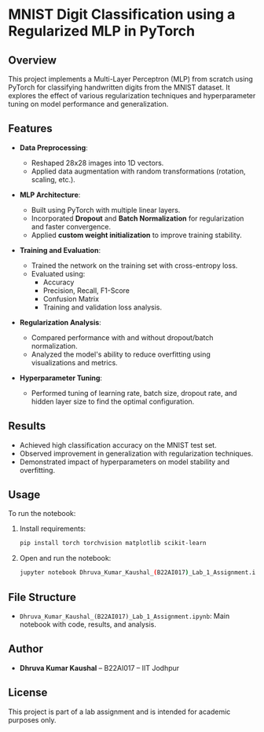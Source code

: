 # MNIST Digit Classification using a Regularized MLP in PyTorch

## Overview

This project implements a Multi-Layer Perceptron (MLP) from scratch using PyTorch for classifying handwritten digits from the MNIST dataset. It explores the effect of various regularization techniques and hyperparameter tuning on model performance and generalization.

## Features

- **Data Preprocessing**:
  - Reshaped 28x28 images into 1D vectors.
  - Applied data augmentation with random transformations (rotation, scaling, etc.).

- **MLP Architecture**:
  - Built using PyTorch with multiple linear layers.
  - Incorporated **Dropout** and **Batch Normalization** for regularization and faster convergence.
  - Applied **custom weight initialization** to improve training stability.

- **Training and Evaluation**:
  - Trained the network on the training set with cross-entropy loss.
  - Evaluated using:
    - Accuracy
    - Precision, Recall, F1-Score
    - Confusion Matrix
    - Training and validation loss analysis.

- **Regularization Analysis**:
  - Compared performance with and without dropout/batch normalization.
  - Analyzed the model's ability to reduce overfitting using visualizations and metrics.

- **Hyperparameter Tuning**:
  - Performed tuning of learning rate, batch size, dropout rate, and hidden layer size to find the optimal configuration.

## Results

- Achieved high classification accuracy on the MNIST test set.
- Observed improvement in generalization with regularization techniques.
- Demonstrated impact of hyperparameters on model stability and overfitting.

## Usage

To run the notebook:

1. Install requirements:
    ```bash
    pip install torch torchvision matplotlib scikit-learn
    ```

2. Open and run the notebook:
    ```bash
    jupyter notebook Dhruva_Kumar_Kaushal_(B22AI017)_Lab_1_Assignment.ipynb
    ```

## File Structure

- `Dhruva_Kumar_Kaushal_(B22AI017)_Lab_1_Assignment.ipynb`: Main notebook with code, results, and analysis.

## Author

- **Dhruva Kumar Kaushal** – B22AI017 – IIT Jodhpur

## License

This project is part of a lab assignment and is intended for academic purposes only.
